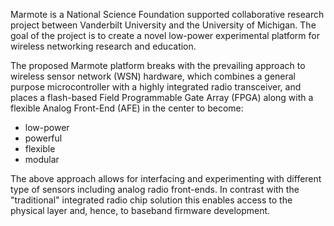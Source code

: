 Marmote is a National Science Foundation supported collaborative research project between Vanderbilt University and the University of Michigan. The goal of the project is to create a novel low-power experimental platform for wireless networking research and education.

The proposed Marmote platform breaks with the prevailing approach to wireless sensor network (WSN) hardware, which combines a general purpose microcontroller with a highly integrated radio transceiver, and places a flash-based Field Programmable Gate Array (FPGA) along with a flexible Analog Front-End (AFE) in the center to become:
 
 - low-power
 - powerful
 - flexible
 - modular
 
The above approach allows for interfacing and experimenting with different type of sensors including analog radio front-ends. In contrast with the "traditional" integrated radio chip solution this enables access to the physical layer and, hence, to baseband firmware development.

